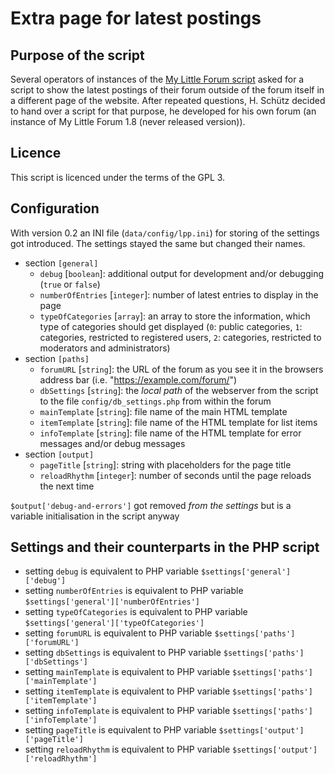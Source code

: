 # Extra page for latest postings

## Purpose of the script

Several operators of instances of the [My Little Forum script](https://mylittleforum.net/) asked for a script to show the latest postings of their forum outside of the forum itself in a different page of the website. After repeated questions, H. Schütz decided to hand over a script for that purpose, he developed for his own forum (an instance of My Little Forum 1.8 (never released version)).

## Licence

This script is licenced under the terms of the GPL 3.

## Configuration

With version 0.2 an INI file (`data/config/lpp.ini`) for storing of the settings got introduced. The settings stayed the same but changed their names.

- section `[general]`
    - `debug` [`boolean`]: additional output for development and/or debugging (`true` or `false`)
    - `numberOfEntries` [`integer`]: number of latest entries to display in the page
    - `typeOfCategories` [`array`]: an array to store the information, which type of categories should get displayed (`0`: public categories, `1`: categories, restricted to registered users, `2`: categories, restricted to moderators and administrators)
- section `[paths]`
    - `forumURL` [`string`]: the URL of the forum as you see it in the browsers address bar (i.e. "https://example.com/forum/")
    - `dbSettings` [`string`]: the *local path* of the webserver from the script to the file `config/db_settings.php` from within the forum
    - `mainTemplate` [`string`]: file name of the main HTML template
    - `itemTemplate` [`string`]: file name of the HTML template for list items
    - `infoTemplate` [`string`]: file name of the HTML template for error messages and/or debug messages
- section `[output]`
    - `pageTitle` [`string`]: string with placeholders for the page title
    - `reloadRhythm` [`integer`]: number of seconds until the page reloads the next time

`$output['debug-and-errors']` got removed *from the settings* but is a variable initialisation in the script anyway

## Settings and their counterparts in the PHP script

- setting `debug` is equivalent to PHP variable `$settings['general']['debug']`
- setting `numberOfEntries` is equivalent to PHP variable `$settings['general']['numberOfEntries']`
- setting `typeOfCategories` is equivalent to PHP variable `$settings['general']['typeOfCategories']`
- setting `forumURL` is equivalent to PHP variable `$settings['paths']['forumURL']`
- setting `dbSettings` is equivalent to PHP variable `$settings['paths']['dbSettings']`
- setting `mainTemplate` is equivalent to PHP variable `$settings['paths']['mainTemplate']`
- setting `itemTemplate` is equivalent to PHP variable `$settings['paths']['itemTemplate']`
- setting `infoTemplate` is equivalent to PHP variable `$settings['paths']['infoTemplate']`
- setting `pageTitle` is equivalent to PHP variable `$settings['output']['pageTitle']`
- setting `reloadRhythm` is equivalent to PHP variable `$settings['output']['reloadRhythm']`
